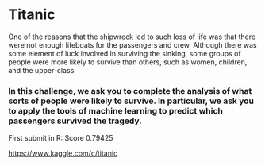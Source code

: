 # Titanic

One of the reasons that the shipwreck led to such loss of life was that there were not enough lifeboats for the passengers and crew. Although there was some element of luck involved in surviving the sinking, some groups of people were more likely to survive than others, such as women, children, and the upper-class.

### In this challenge, we ask you to complete the analysis of what sorts of people were likely to survive. In particular, we ask you to apply the tools of machine learning to predict which passengers survived the tragedy.


First submit in R: Score 0.79425

https://www.kaggle.com/c/titanic
